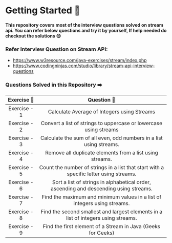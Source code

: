 # Getting Started 🚀

#### This repository covers most of the interview questions solved on stream api. You can refer below questions and try it by yourself, If help needed do checkout the solutions 😊

### Refer Interview Question on Stream API:

* https://www.w3resource.com/java-exercises/stream/index.php
* https://www.codingninjas.com/studio/library/stream-api-interview-questions

### Questions Solved in this Repository ➡️

| Exercise 🔢  |                                    Question     🤔                                     | 
|:------------:|:--------------------------------------------------------------------------------------:|
| Exercise - 1 |                      Calculate Average of Integers using Streams                       |
| Exercise - 2 |           Convert a list of strings to uppercase or lowercase using streams            |
| Exercise - 3 |          Calculate the sum of all even, odd numbers in a list using streams.           |
| Exercise - 4 |                Remove all duplicate elements from a list using streams.                |
| Exercise - 5 | Count the number of strings in a list that start with a specific letter using streams. |
| Exercise - 6 | Sort a list of strings in alphabetical order, ascending and descending using streams.  |
| Exercise - 7 |        Find the maximum and minimum values in a list of integers using streams.        |
| Exercise - 8 |   Find the second smallest and largest elements in a list of integers using streams.   |
| Exercise - 9 |              Find the first element of a Stream in Java (Geeks for Geeks)              |

